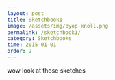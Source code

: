 ```yaml
---
layout: post
title: Sketchbook1
image: /assets/img/byop-knoll.png
permalink: /sketchbook1/
category: Sketchbooks
time: 2015-01-01
order: 2
---
```


wow look at those sketches